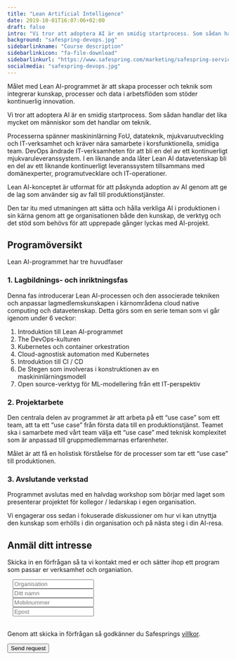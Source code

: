 ```yaml
---
title: "Lean Artificial Intelligence"
date: 2019-10-01T16:07:06+02:00
draft: false
intro: "Vi tror att adoptera AI är en smidig startprocess. Som sådan handlar det lika mycket om människor som det handlar om teknik."
background: "safespring-devops.jpg"
sidebarlinkname: "Course description"
sidebarlinkicon: "fa-file-download"
sidebarlinkurl: "https://www.safespring.com/marketing/safespring-service-description-courses-english.pdf"
socialmedia: "safespring-devops.jpg"
---
```

<div class="ingress"><p>Målet med Lean AI-programmet är att skapa processer och teknik som integrerar kunskap, processer och data i arbetsflöden som stöder kontinuerlig innovation.</p></div>

Vi tror att adoptera AI är en smidig startprocess. Som sådan handlar det lika mycket om människor som det handlar om teknik.

Processerna spänner maskininlärning FoU, datateknik, mjukvaruutveckling och IT-verksamhet och kräver nära samarbete i korsfunktionella, smidiga team.
DevOps ändrade IT-verksamheten för att bli en del av ett kontinuerligt mjukvaruleveranssystem. I en liknande anda låter Lean AI datavetenskap bli en del av ett liknande kontinuerligt leveranssystem tillsammans med domänexperter, programutvecklare och IT-operationer.

Lean AI-konceptet är utformat för att påskynda adoption av AI genom att ge de lag som använder sig av fall till produktionstjänster.

Den tar itu med utmaningen att sätta och hålla verkliga AI i produktionen i sin kärna genom att ge organisationen både den kunskap, de verktyg och det stöd som behövs för att upprepade gånger lyckas med AI-projekt.

## Programöversikt
Lean AI-programmet har tre huvudfaser

### 1. Lagbildnings- och inriktningsfas
Denna fas introducerar Lean AI-processen och den associerade tekniken och anpassar lagmedlemskunskapen i kärnområdena cloud native computing och datavetenskap.
Detta görs som en serie teman som vi går igenom under 6 veckor:

1. Introduktion till Lean AI-programmet
1. The DevOps-kulturen
1. Kubernetes och container orkestration
1. Cloud-agnostisk automation med Kubernetes
1. Introduktion till CI / CD
1. De Stegen som involveras i konstruktionen av en maskininlärningsmodell
1. Open source-verktyg för ML-modellering från ett IT-perspektiv

### 2. Projektarbete
Den centrala delen av programmet är att arbeta på ett “use case” som ett team, att ta ett “use case” från första data till en produktionstjänst. Teamet ska i samarbete med vårt team välja ett “use case” med teknisk komplexitet som är anpassad till gruppmedlemmarnas  erfarenheter.

Målet är att få en holistisk förståelse för de processer som tar ett “use case” till produktionen.

### 3. Avslutande verkstad
Programmet avslutas med en halvdag workshop som börjar med laget som presenterar projektet för kollegor / ledarskap i egen organisation.

Vi engagerar oss sedan i fokuserade diskussioner om hur vi kan utnyttja den kunskap som erhölls i din organisation och på nästa steg i din AI-resa.

## Anmäl ditt intresse
Skicka in en förfrågan så ta vi kontakt med er och sätter ihop ett program som passar er verksamhet och organiation.

<script src="//twitter.github.io/typeahead.js/releases/latest/typeahead.bundle.js"></script>
<style>
  .twitter-typeahead .tt-hint{color:#195f8c}.twitter-typeahead .tt-menu{max-height:300px;overflow:auto;border:1px solid #195f8c;border-top:none;border-radius:0 0 25px 25px;width:298px;margin:-7px 0 0 -52px}.twitter-typeahead .tt-suggestion{background-color:#fafefe;padding:5px 10px;color:#323232}.tt-suggestion:first-child{margin:7px 0 0 0;padding-top:10px}.tt-suggestion:last-child{padding-bottom:20px}.twitter-typeahead .tt-suggestion:hover{background-color:#fafefe;color:#195f8c}
</style>
<script>
  jQuery(document).ready(function(){var t=null,a=jQuery("#up-client-name-input");if(a.length){var i=jQuery("<input type='hidden' name='Client.dunsNo' />"),e=jQuery("<b id='up-client-spinner' class='fa fa-refresh fa-spin' />");e.hide(),a.after(i),a.after(e),a.typeahead({hint:!0,highlight:!0,minLength:3},{name:"clients",limit:25,source:function(e,n,a){t&&clearTimeout(t),t=setTimeout(function(){$.ajax({type:"GET",url:"https://power.upsales.com/api/external/soliditet/clientSearch?name="+e,success:function(e){a(e.data)},error:function(e){}})},200)},templates:{suggestion:function(e){return"<div><div>"+e.name+"</div><span style='color: #323232; font-size: 10px;'>"+e.city+"</span></div>"}}}).bind("typeahead:autocompleted",function(e,n){a.typeahead("val",n.name),i.val(n.dunsNo),a.blur()}).bind("typeahead:select",function(e,n){a.typeahead("val",n.name),i.val(n.dunsNo)}).bind("typeahead:cursorchange",function(e,n){a.typeahead("val",n.name),i.val(n.dunsNo)}).on("typeahead:asyncrequest",function(){e.show()}).on("typeahead:asynccancel typeahead:asyncreceive",function(){e.hide()})}});
</script>
<form id="up-form" name="form_9549ue770a5b7152b4b9796393b0943084e71" action="https://power.upsales.com/api/external/formSubmit" method="POST">
  <div class="form"><i class="fas fa-briefcase"></i>&nbsp;&nbsp;&nbsp;<input maxlength="512" type="text" id="up-client-name-input" name="Client.name" required="" placeholder="Organisation"></div>
  <div class="form"><i class="fas fa-user-tie"></i>&nbsp;&nbsp;&nbsp;<input maxlength="512" type="text" name="Contact.name" required="" placeholder="Ditt namn"></div>
  <div class="form"><i class="fas fa-mobile-alt"></i>&nbsp;&nbsp;&nbsp;<input maxlength="512" type="text" name="Contact.cellPhone" required="" placeholder="Mobilnummer"></div>
  <div class="form"><i class="fas fa-envelope"></i>&nbsp;&nbsp;&nbsp;<input maxlength="512" type="email" id="up-email-input" autocomplete="off" name="Contact.email" required="required" placeholder="Epost"></div>
  <input type="hidden" value="Lean AI" name="Extra.1570014130220" checked>
	<!-- REQUIRED FIELDS -->
  <input type="hidden" name="formCid" value="9549">
	<input type="hidden" name="formId" value="9549ue770a5b7152b4b9796393b0943084e71">
	<input type="hidden" name="isFrame" value="false">
	<input type="text" value="" name="validation" style="display: none;">
	<!-- END OF REQUIRED FIELDS -->
  <br>
	<p>Genom att skicka in förfrågan så godkänner du Safesprings <a href="/dokument/personuppgiftshantering/" target="_blank">villkor</a>.</p>
	<button type="submit" class="button">Send request</button>
</form>
<script>(function(){var form = document.getElementById("up-form");if(form) {form.addEventListener("submit", function(ev) {var button = ev.target.querySelector("button[type=submit]");if(button) {button.disabled = true;}});}})();</script>
